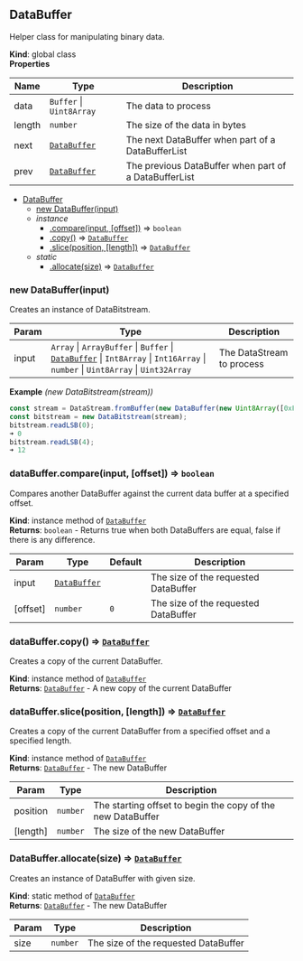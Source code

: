 <a name="DataBuffer"></a>

## DataBuffer
Helper class for manipulating binary data.

**Kind**: global class  
**Properties**

| Name | Type | Description |
| --- | --- | --- |
| data | <code>Buffer</code> \| <code>Uint8Array</code> | The data to process |
| length | <code>number</code> | The size of the data in bytes |
| next | [<code>DataBuffer</code>](#DataBuffer) | The next DataBuffer when part of a DataBufferList |
| prev | [<code>DataBuffer</code>](#DataBuffer) | The previous DataBuffer when part of a DataBufferList |


* [DataBuffer](#DataBuffer)
    * [new DataBuffer(input)](#new_DataBuffer_new)
    * _instance_
        * [.compare(input, [offset])](#DataBuffer+compare) ⇒ <code>boolean</code>
        * [.copy()](#DataBuffer+copy) ⇒ [<code>DataBuffer</code>](#DataBuffer)
        * [.slice(position, [length])](#DataBuffer+slice) ⇒ [<code>DataBuffer</code>](#DataBuffer)
    * _static_
        * [.allocate(size)](#DataBuffer.allocate) ⇒ [<code>DataBuffer</code>](#DataBuffer)

<a name="new_DataBuffer_new"></a>

### new DataBuffer(input)
Creates an instance of DataBitstream.


| Param | Type | Description |
| --- | --- | --- |
| input | <code>Array</code> \| <code>ArrayBuffer</code> \| <code>Buffer</code> \| [<code>DataBuffer</code>](#DataBuffer) \| <code>Int8Array</code> \| <code>Int16Array</code> \| <code>number</code> \| <code>Uint8Array</code> \| <code>Uint32Array</code> | The DataStream to process |

**Example** *(new DataBitstream(stream))*  
```js
const stream = DataStream.fromBuffer(new DataBuffer(new Uint8Array([0xFC, 0x08])));
const bitstream = new DataBitstream(stream);
bitstream.readLSB(0);
➜ 0
bitstream.readLSB(4);
➜ 12
```
<a name="DataBuffer+compare"></a>

### dataBuffer.compare(input, [offset]) ⇒ <code>boolean</code>
Compares another DataBuffer against the current data buffer at a specified offset.

**Kind**: instance method of [<code>DataBuffer</code>](#DataBuffer)  
**Returns**: <code>boolean</code> - Returns true when both DataBuffers are equal, false if there is any difference.  

| Param | Type | Default | Description |
| --- | --- | --- | --- |
| input | [<code>DataBuffer</code>](#DataBuffer) |  | The size of the requested DataBuffer |
| [offset] | <code>number</code> | <code>0</code> | The size of the requested DataBuffer |

<a name="DataBuffer+copy"></a>

### dataBuffer.copy() ⇒ [<code>DataBuffer</code>](#DataBuffer)
Creates a copy of the current DataBuffer.

**Kind**: instance method of [<code>DataBuffer</code>](#DataBuffer)  
**Returns**: [<code>DataBuffer</code>](#DataBuffer) - A new copy of the current DataBuffer  
<a name="DataBuffer+slice"></a>

### dataBuffer.slice(position, [length]) ⇒ [<code>DataBuffer</code>](#DataBuffer)
Creates a copy of the current DataBuffer from a specified offset and a specified length.

**Kind**: instance method of [<code>DataBuffer</code>](#DataBuffer)  
**Returns**: [<code>DataBuffer</code>](#DataBuffer) - The new DataBuffer  

| Param | Type | Description |
| --- | --- | --- |
| position | <code>number</code> | The starting offset to begin the copy of the new DataBuffer |
| [length] | <code>number</code> | The size of the new DataBuffer |

<a name="DataBuffer.allocate"></a>

### DataBuffer.allocate(size) ⇒ [<code>DataBuffer</code>](#DataBuffer)
Creates an instance of DataBuffer with given size.

**Kind**: static method of [<code>DataBuffer</code>](#DataBuffer)  
**Returns**: [<code>DataBuffer</code>](#DataBuffer) - The new DataBuffer  

| Param | Type | Description |
| --- | --- | --- |
| size | <code>number</code> | The size of the requested DataBuffer |

